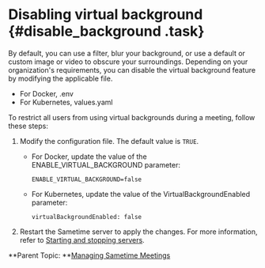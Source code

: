 # Disabling virtual background {#disable_background .task}

By default, you can use a filter, blur your background, or use a default or custom image or video to obscure your surroundings. Depending on your organization's requirements, you can disable the virtual background feature by modifying the applicable file.

-   For Docker, .env
-   For Kubernetes, values.yaml

To restrict all users from using virtual backgrounds during a meeting, follow these steps:

1.  Modify the configuration file. The default value is `TRUE`.

    -   For Docker, update the value of the ENABLE\_VIRTUAL\_BACKGROUND parameter:

        ``` {#codeblock_avq_5yq_p5b}
        ENABLE_VIRTUAL_BACKGROUND=false
        ```

    -   For Kubernetes, update the value of the VirtualBackgroundEnabled parameter:

        ``` {#codeblock_hs2_wyq_p5b}
        virtualBackgroundEnabled: false
        ```

2.  Restart the Sametime server to apply the changes. For more information, refer to [Starting and stopping servers](https://help.hcltechsw.com/sametime/12/admin/starting_and_stopping_servers.html).


**Parent Topic: **[Managing Sametime Meetings](sametime_meeting_administering.md)

